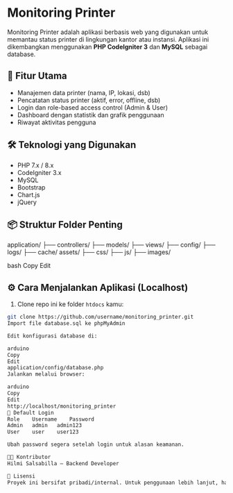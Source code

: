 # Monitoring Printer

Monitoring Printer adalah aplikasi berbasis web yang digunakan untuk memantau status printer di lingkungan kantor atau instansi. Aplikasi ini dikembangkan menggunakan **PHP CodeIgniter 3** dan **MySQL** sebagai database.

## 🚀 Fitur Utama

- Manajemen data printer (nama, IP, lokasi, dsb)
- Pencatatan status printer (aktif, error, offline, dsb)
- Login dan role-based access control (Admin & User)
- Dashboard dengan statistik dan grafik penggunaan
- Riwayat aktivitas pengguna

## 🛠️ Teknologi yang Digunakan

- PHP 7.x / 8.x
- CodeIgniter 3.x
- MySQL
- Bootstrap
- Chart.js
- jQuery

## 📦 Struktur Folder Penting

application/
├── controllers/
├── models/
├── views/
├── config/
├── logs/
├── cache/
assets/
├── css/
├── js/
├── images/

bash
Copy
Edit

## ⚙️ Cara Menjalankan Aplikasi (Localhost)

1. Clone repo ini ke folder `htdocs` kamu:

```bash
git clone https://github.com/username/monitoring_printer.git
Import file database.sql ke phpMyAdmin

Edit konfigurasi database di:

arduino
Copy
Edit
application/config/database.php
Jalankan melalui browser:

arduino
Copy
Edit
http://localhost/monitoring_printer
🔐 Default Login
Role	Username	Password
Admin	admin	admin123
User	user	user123

Ubah password segera setelah login untuk alasan keamanan.

👨‍💻 Kontributor
Hilmi Salsabilla – Backend Developer

📃 Lisensi
Proyek ini bersifat pribadi/internal. Untuk penggunaan lebih lanjut, harap hubungi pemilik repo.